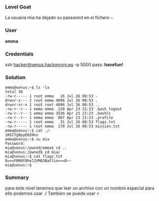 ### Level Goat
La usuaria mia ha dejado su password en el fichero -.
### User
**emma**
### Credentials
ssh hacker@venus.hackmyvm.eu -p 5000
pass: **havefun!**
### Solution
```shell
emma@venus:~$ ls -la
total 36
-rw-r----- 1 root emma   16 Jul 26 08:53 -
drwxr-x--- 2 root emma 4096 Jul 26 08:53 .
drwxr-xr-x 1 root root 4096 Jul 26 08:53 ..
-rw-r--r-- 1 emma emma  220 Apr 23 21:23 .bash_logout
-rw-r--r-- 1 emma emma 3526 Apr 23 21:23 .bashrc
-rw-r--r-- 1 emma emma  807 Apr 23 21:23 .profile
-rw-r----- 1 root emma   31 Jul 26 08:53 flagz.txt
-rw-r----- 1 root emma  170 Jul 26 08:53 mission.txt
emma@venus:~$ cat ./-
iKXIYg0pyEH2Hos
emma@venus:~$ su mia
Password:
mia@venus:/pwned/emma$ cd ..
mia@venus:/pwned$ cd mia/
mia@venus:~$ cat flagz.txt
8===FBMdY8hel2VMA3BaYJin===D~~
mia@venus:~$
```
### Summary
para este nivel tenemos que leer un archivo con un nombre especial para ello podemos usar ./
Tambien se puede usar <